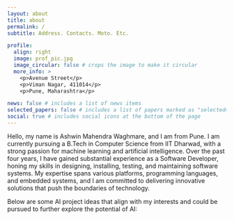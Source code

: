 ```yaml
---
layout: about
title: about
permalink: /
subtitle: Address. Contacts. Moto. Etc.

profile:
  align: right
  image: prof_pic.jpg
  image_circular: false # crops the image to make it circular
  more_info: >
    <p>Avenue Street</p>
    <p>Viman Nagar, 411014</p>
    <p>Pune, Maharashtra</p>

news: false # includes a list of news items
selected_papers: false # includes a list of papers marked as "selected={true}"
social: true # includes social icons at the bottom of the page
---
```


Hello, my name is Ashwin Mahendra Waghmare, and I am from Pune. I am currently pursuing a B.Tech in Computer Science from IIT Dharwad, with a strong passion for machine learning and artificial intelligence. Over the past four years, I have gained substantial experience as a Software Developer, honing my skills in designing, installing, testing, and maintaining software systems. My expertise spans various platforms, programming languages, and embedded systems, and I am committed to delivering innovative solutions that push the boundaries of technology.

Below are some AI project ideas that align with my interests and could be pursued to further explore the potential of AI:
